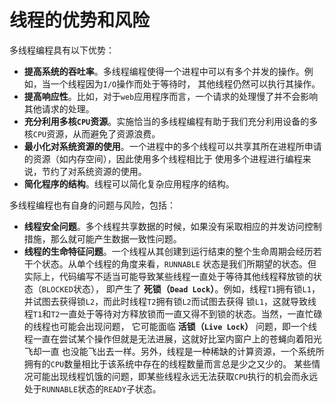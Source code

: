 线程的优势和风险
============================================================================
多线程编程具有以下优势：
+ **提高系统的吞吐率**。多线程编程使得一个进程中可以有多个并发的操作。例如，当一个线程因为`I/O`操作而处于等待时，
其他线程仍然可以执行其操作。
+ **提高响应性**。比如，对于`web`应用程序而言，一个请求的处理慢了并不会影响其他请求的处理。
+ **充分利用多核`CPU`资源**。实施恰当的多线程编程有助于我们充分利用设备的多核`CPU`资源，从而避免了资源浪费。
+ **最小化对系统资源的使用**。一个进程中的多个线程可以共享其所在进程所申请的资源（如内存空间），因此使用多个线程相比于
使用多个进程进行编程来说，节约了对系统资源的使用。
+ **简化程序的结构**。线程可以简化复杂应用程序的结构。

多线程编程也有自身的问题与风险，包括：
+ **线程安全问题**。多个线程共享数据的时候，如果没有采取相应的并发访问控制措施，那么就可能产生数据一致性问题。
+ **线程的生命特征问题**。一个线程从其创建到运行结束的整个生命周期会经历若干个状态。从单个线程的角度来看，`RUNNABLE`
状态是我们所期望的状态。但实际上，代码编写不适当可能导致某些线程一直处于等待其他线程释放锁的状态（`BLOCKED`状态），
即产生了 **死锁（`Dead Lock`）**。例如，线程`T1`拥有锁`L1`，并试图去获得锁`L2`，而此时线程`T2`拥有锁`L2`而试图去获得
锁`L1`，这就导致线程`T1`和`T2`一直处于等待对方释放锁而一直又得不到锁的状态。当然，一直忙碌的线程也可能会出现问题，
它可能面临 **活锁（`Live Lock`）** 问题，即一个线程一直在尝试某个操作但就是无法进展，这就好比室内窗户上的苍蝇向着阳光飞却一直
也没能飞出去一样。另外，线程是一种稀缺的计算资源，一个系统所拥有的`CPU`数量相比于该系统中存在的线程数量而言总是少之又少的。
某些情况可能出现线程饥饿的问题，即某些线程永远无法获取`CPU`执行的机会而永远处于`RUNNABLE`状态的`READY`子状态。


